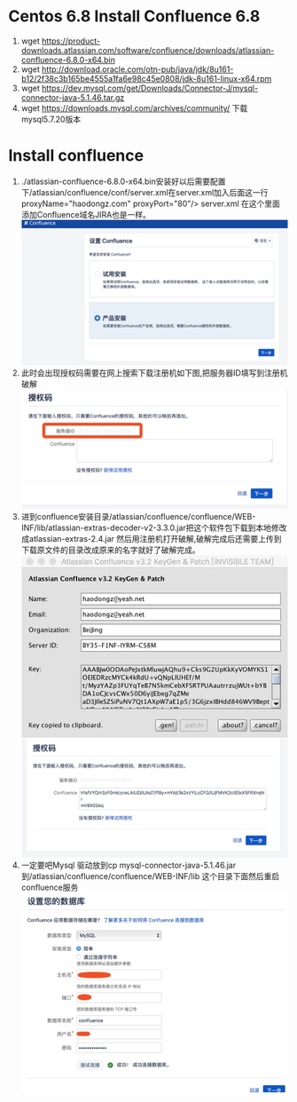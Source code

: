 # Centos 6.8  Install  Confluence 6.8
1. wget https://product-downloads.atlassian.com/software/confluence/downloads/atlassian-confluence-6.8.0-x64.bin
2. wget http://download.oracle.com/otn-pub/java/jdk/8u161-b12/2f38c3b165be4555a1fa6e98c45e0808/jdk-8u161-linux-x64.rpm
3. wget https://dev.mysql.com/get/Downloads/Connector-J/mysql-connector-java-5.1.46.tar.gz 
4. wget https://downloads.mysql.com/archives/community/   下载mysql5.7.20版本
# Install  confluence
1. ./atlassian-confluence-6.8.0-x64.bin安装好以后需要配置下/atlassian/confluence/conf/server.xml在server.xml加入后面这一行 proxyName="haodongz.com" proxyPort="80"/>
 server.xml 在这个里面添加Confluence域名JIRA也是一样。
![install](confluence_install.jpg)
2. 此时会出现授权码需要在网上搜索下载注册机如下图,把服务器ID填写到注册机破解
![serveri id](confluence_server_ID.jpg)
3. 进到confluence安装目录/atlassian/confluence/confluence/WEB-INF/lib/atlassian-extras-decoder-v2-3.3.0.jar把这个软件包下载到本地修改成atlassian-extras-2.4.jar
 然后用注册机打开破解,破解完成后还需要上传到下载原文件的目录改成原来的名字就好了破解完成。
![key1](key1.jpg)
![key2](key2.jpg)
4. 一定要吧Mysql 驱动放到cp  mysql-connector-java-5.1.46.jar  到/atlassian/confluence/confluence/WEB-INF/lib 这个目录下面然后重启confluence服务
![mysql](mysql.jpg)
